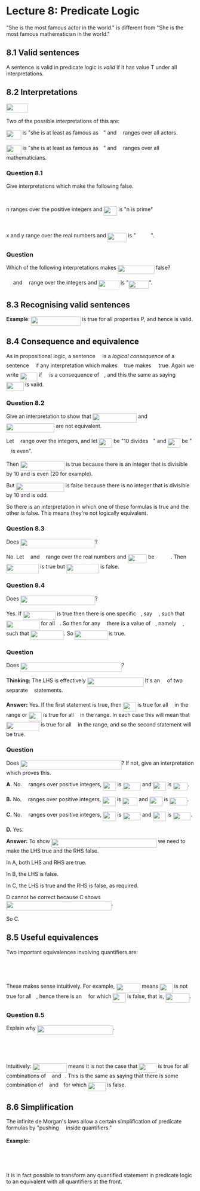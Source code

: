 # Lecture 8: Predicate Logic

"She is the most famous actor in the world." is different from "She is the most
famous mathematician in the world."

## 8.1 Valid sentences

A sentence is valid in predicate logic is _valid_ if it has value T under all
interpretations.

## 8.2 Interpretations

<img src="https://rawgit.com/dylanpinn/MAT1830/master//lectures/tex/17f64a139e50b1b08ba835c5ec43a907.svg?invert_in_darkmode" align=middle width=58.44762pt height=24.65759999999998pt/>

Two of the possible interpretations of this are:

<img src="https://rawgit.com/dylanpinn/MAT1830/master//lectures/tex/200dba14407b3b760eaadaad8ae9bc2d.svg?invert_in_darkmode" align=middle width=39.920265pt height=24.65759999999998pt/> is "she is at least as famous as <img src="https://rawgit.com/dylanpinn/MAT1830/master//lectures/tex/332cc365a4987aacce0ead01b8bdcc0b.svg?invert_in_darkmode" align=middle width=9.395100000000005pt height=14.155350000000013pt/>" and <img src="https://rawgit.com/dylanpinn/MAT1830/master//lectures/tex/332cc365a4987aacce0ead01b8bdcc0b.svg?invert_in_darkmode" align=middle width=9.395100000000005pt height=14.155350000000013pt/> ranges over all actors.

<img src="https://rawgit.com/dylanpinn/MAT1830/master//lectures/tex/200dba14407b3b760eaadaad8ae9bc2d.svg?invert_in_darkmode" align=middle width=39.920265pt height=24.65759999999998pt/> is "she is at least as famous as <img src="https://rawgit.com/dylanpinn/MAT1830/master//lectures/tex/332cc365a4987aacce0ead01b8bdcc0b.svg?invert_in_darkmode" align=middle width=9.395100000000005pt height=14.155350000000013pt/>" and <img src="https://rawgit.com/dylanpinn/MAT1830/master//lectures/tex/332cc365a4987aacce0ead01b8bdcc0b.svg?invert_in_darkmode" align=middle width=9.395100000000005pt height=14.155350000000013pt/> ranges over all
mathematicians.

### Question 8.1

Give interpretations which make the following false.

<p align="center"><img src="https://rawgit.com/dylanpinn/MAT1830/master//lectures/tex/6b729e736533801f0d91dbec08039870.svg?invert_in_darkmode" align=middle width=134.54743499999998pt height=16.438356pt/></p>

n ranges over the positive integers and <img src="https://rawgit.com/dylanpinn/MAT1830/master//lectures/tex/e720ef2e3dc10278f2cc0341a8635074.svg?invert_in_darkmode" align=middle width=35.48919pt height=24.65759999999998pt/> is "n is prime"

<p align="center"><img src="https://rawgit.com/dylanpinn/MAT1830/master//lectures/tex/f6acacd1fd4e8fa8f07b420a8222576b.svg?invert_in_darkmode" align=middle width=176.15234999999998pt height=16.438356pt/></p>

x and y range over the real numbers and <img src="https://rawgit.com/dylanpinn/MAT1830/master//lectures/tex/73919a441dd89d8138f79ea73c6a0d2f.svg?invert_in_darkmode" align=middle width=50.7441pt height=24.65759999999998pt/> is "<img src="https://rawgit.com/dylanpinn/MAT1830/master//lectures/tex/aa99d366a0125c60e3800f3bed358ad4.svg?invert_in_darkmode" align=middle width=39.961845000000004pt height=17.723969999999973pt/>".

### Question

Which of the following interpretations makes <img src="https://rawgit.com/dylanpinn/MAT1830/master//lectures/tex/d706176a1a887dd5fedcc5687ae9067e.svg?invert_in_darkmode" align=middle width=97.98360000000001pt height=24.65759999999998pt/> false?

<img src="https://rawgit.com/dylanpinn/MAT1830/master//lectures/tex/0e51a2dede42189d77627c4d742822c3.svg?invert_in_darkmode" align=middle width=14.433210000000003pt height=14.155350000000013pt/> and <img src="https://rawgit.com/dylanpinn/MAT1830/master//lectures/tex/55a049b8f161ae7cfeb0197d75aff967.svg?invert_in_darkmode" align=middle width=9.867000000000003pt height=14.155350000000013pt/> range over the integers and <img src="https://rawgit.com/dylanpinn/MAT1830/master//lectures/tex/dfd553bebb4c370f93bd39d020d83992.svg?invert_in_darkmode" align=middle width=55.418715pt height=24.65759999999998pt/> is "<img src="https://rawgit.com/dylanpinn/MAT1830/master//lectures/tex/4085aa2f6047be42715b0d21cc1cdb2b.svg?invert_in_darkmode" align=middle width=54.436800000000005pt height=21.18732pt/>".

## 8.3 Recognising valid sentences

**Example**: <img src="https://rawgit.com/dylanpinn/MAT1830/master//lectures/tex/bafaccca156cfe0da6cb0152cf1c00db.svg?invert_in_darkmode" align=middle width=132.66pt height=24.65759999999998pt/> is true for all properties P, and
hence is valid.

## 8.4 Consequence and equivalence

As in propositional logic, a sentence <img src="https://rawgit.com/dylanpinn/MAT1830/master//lectures/tex/7e3c241c2dec821bd6c6fbd314fe4762.svg?invert_in_darkmode" align=middle width=11.297715000000004pt height=22.831379999999992pt/> is a _logical consequence_ of a
sentence <img src="https://rawgit.com/dylanpinn/MAT1830/master//lectures/tex/f50853d41be7d55874e952eb0d80c53e.svg?invert_in_darkmode" align=middle width=9.794565000000006pt height=22.831379999999992pt/> if any interpretation which makes <img src="https://rawgit.com/dylanpinn/MAT1830/master//lectures/tex/f50853d41be7d55874e952eb0d80c53e.svg?invert_in_darkmode" align=middle width=9.794565000000006pt height=22.831379999999992pt/> true makes <img src="https://rawgit.com/dylanpinn/MAT1830/master//lectures/tex/7e3c241c2dec821bd6c6fbd314fe4762.svg?invert_in_darkmode" align=middle width=11.297715000000004pt height=22.831379999999992pt/> true.
Again we write <img src="https://rawgit.com/dylanpinn/MAT1830/master//lectures/tex/1a34f8919390041c407f7f9fdaa737f5.svg?invert_in_darkmode" align=middle width=46.662825000000005pt height=22.831379999999992pt/> if <img src="https://rawgit.com/dylanpinn/MAT1830/master//lectures/tex/7e3c241c2dec821bd6c6fbd314fe4762.svg?invert_in_darkmode" align=middle width=11.297715000000004pt height=22.831379999999992pt/> is a consequence of <img src="https://rawgit.com/dylanpinn/MAT1830/master//lectures/tex/f50853d41be7d55874e952eb0d80c53e.svg?invert_in_darkmode" align=middle width=9.794565000000006pt height=22.831379999999992pt/>, and
this the same as saying <img src="https://rawgit.com/dylanpinn/MAT1830/master//lectures/tex/bd30539cd585ab9df512f211b49cf97b.svg?invert_in_darkmode" align=middle width=46.662825000000005pt height=22.831379999999992pt/> is valid.

### Question 8.2

Give an interpretation to show that <img src="https://rawgit.com/dylanpinn/MAT1830/master//lectures/tex/faaf171caa9fc28ba3701d54bdbc5646.svg?invert_in_darkmode" align=middle width=117.96246pt height=24.65759999999998pt/> and <img src="https://rawgit.com/dylanpinn/MAT1830/master//lectures/tex/79c7e94fe87a9d97cb0c1f44a4ad8564.svg?invert_in_darkmode" align=middle width=128.92143pt height=24.65759999999998pt/> are not equivalent.

Let <img src="https://rawgit.com/dylanpinn/MAT1830/master//lectures/tex/332cc365a4987aacce0ead01b8bdcc0b.svg?invert_in_darkmode" align=middle width=9.395100000000005pt height=14.155350000000013pt/> range over the integers, and let <img src="https://rawgit.com/dylanpinn/MAT1830/master//lectures/tex/52be0087c9da1f0683ccc50761e8bcab.svg?invert_in_darkmode" align=middle width=35.01729pt height=24.65759999999998pt/> be "10 divides <img src="https://rawgit.com/dylanpinn/MAT1830/master//lectures/tex/332cc365a4987aacce0ead01b8bdcc0b.svg?invert_in_darkmode" align=middle width=9.395100000000005pt height=14.155350000000013pt/>" and <img src="https://rawgit.com/dylanpinn/MAT1830/master//lectures/tex/bc8afb5802dbe3a960f6436ffa035ed4.svg?invert_in_darkmode" align=middle width=33.367785000000005pt height=24.65759999999998pt/>
be "<img src="https://rawgit.com/dylanpinn/MAT1830/master//lectures/tex/332cc365a4987aacce0ead01b8bdcc0b.svg?invert_in_darkmode" align=middle width=9.395100000000005pt height=14.155350000000013pt/> is even".

Then <img src="https://rawgit.com/dylanpinn/MAT1830/master//lectures/tex/faaf171caa9fc28ba3701d54bdbc5646.svg?invert_in_darkmode" align=middle width=117.96246pt height=24.65759999999998pt/> is true because there is an integer that is
divisible by 10 and is even (20 for example).

But <img src="https://rawgit.com/dylanpinn/MAT1830/master//lectures/tex/26ece453f5353462ff94ed2460ddc16f.svg?invert_in_darkmode" align=middle width=128.92143pt height=24.65759999999998pt/> is false because there is no integer that
is divisible by 10 and is odd.

So there is an interpretation in which one of these formulas is true and the
other is false. This means they're not logically equivalent.

### Question 8.3

Does <img src="https://rawgit.com/dylanpinn/MAT1830/master//lectures/tex/820067aa974b181de3f4f2726bde1924.svg?invert_in_darkmode" align=middle width=199.677555pt height=24.65759999999998pt/>?

No. Let <img src="https://rawgit.com/dylanpinn/MAT1830/master//lectures/tex/332cc365a4987aacce0ead01b8bdcc0b.svg?invert_in_darkmode" align=middle width=9.395100000000005pt height=14.155350000000013pt/> and <img src="https://rawgit.com/dylanpinn/MAT1830/master//lectures/tex/deceeaf6940a8c7a5a02373728002b0f.svg?invert_in_darkmode" align=middle width=8.649300000000004pt height=14.155350000000013pt/> range over the real numbers and <img src="https://rawgit.com/dylanpinn/MAT1830/master//lectures/tex/73919a441dd89d8138f79ea73c6a0d2f.svg?invert_in_darkmode" align=middle width=50.7441pt height=24.65759999999998pt/> be <img src="https://rawgit.com/dylanpinn/MAT1830/master//lectures/tex/aa99d366a0125c60e3800f3bed358ad4.svg?invert_in_darkmode" align=middle width=39.961845000000004pt height=17.723969999999973pt/>. Then
<img src="https://rawgit.com/dylanpinn/MAT1830/master//lectures/tex/8a90d486d5bcd783a38aabbaf009c768.svg?invert_in_darkmode" align=middle width=87.053175pt height=24.65759999999998pt/> is true but <img src="https://rawgit.com/dylanpinn/MAT1830/master//lectures/tex/e0e6c3457129622b4e7c6d81ffebea8e.svg?invert_in_darkmode" align=middle width=87.053175pt height=24.65759999999998pt/> is false.

### Question 8.4

Does <img src="https://rawgit.com/dylanpinn/MAT1830/master//lectures/tex/3d5c031e54db377f3a955f4159d26c51.svg?invert_in_darkmode" align=middle width=199.677555pt height=24.65759999999998pt/>?

Yes. If <img src="https://rawgit.com/dylanpinn/MAT1830/master//lectures/tex/e0e6c3457129622b4e7c6d81ffebea8e.svg?invert_in_darkmode" align=middle width=87.053175pt height=24.65759999999998pt/> is true then there is one specific <img src="https://rawgit.com/dylanpinn/MAT1830/master//lectures/tex/deceeaf6940a8c7a5a02373728002b0f.svg?invert_in_darkmode" align=middle width=8.649300000000004pt height=14.155350000000013pt/>, say
<img src="https://rawgit.com/dylanpinn/MAT1830/master//lectures/tex/7988ace88d5befc4da7b1849751ce84d.svg?invert_in_darkmode" align=middle width=13.169805000000002pt height=18.265169999999976pt/>, such that <img src="https://rawgit.com/dylanpinn/MAT1830/master//lectures/tex/fdc63d70df5836450a94a3e1d823850f.svg?invert_in_darkmode" align=middle width=89.071455pt height=24.65759999999998pt/> for all <img src="https://rawgit.com/dylanpinn/MAT1830/master//lectures/tex/332cc365a4987aacce0ead01b8bdcc0b.svg?invert_in_darkmode" align=middle width=9.395100000000005pt height=14.155350000000013pt/>. So then for any <img src="https://rawgit.com/dylanpinn/MAT1830/master//lectures/tex/332cc365a4987aacce0ead01b8bdcc0b.svg?invert_in_darkmode" align=middle width=9.395100000000005pt height=14.155350000000013pt/>
there is a value of <img src="https://rawgit.com/dylanpinn/MAT1830/master//lectures/tex/deceeaf6940a8c7a5a02373728002b0f.svg?invert_in_darkmode" align=middle width=8.649300000000004pt height=14.155350000000013pt/>, namely <img src="https://rawgit.com/dylanpinn/MAT1830/master//lectures/tex/7988ace88d5befc4da7b1849751ce84d.svg?invert_in_darkmode" align=middle width=13.169805000000002pt height=18.265169999999976pt/>, such that <img src="https://rawgit.com/dylanpinn/MAT1830/master//lectures/tex/1bf46c3434f57df254f8ffa991086cdf.svg?invert_in_darkmode" align=middle width=89.071455pt height=24.65759999999998pt/>.
So <img src="https://rawgit.com/dylanpinn/MAT1830/master//lectures/tex/8a90d486d5bcd783a38aabbaf009c768.svg?invert_in_darkmode" align=middle width=87.053175pt height=24.65759999999998pt/> is true.

### Question

Does <img src="https://rawgit.com/dylanpinn/MAT1830/master//lectures/tex/b948672b9f5a8b16316ebae445be1b95.svg?invert_in_darkmode" align=middle width=270.85360499999996pt height=24.65759999999998pt/>?

**Thinking:** The LHS is effectively <img src="https://rawgit.com/dylanpinn/MAT1830/master//lectures/tex/4df99a11c4a65cf4510382f551dee028.svg?invert_in_darkmode" align=middle width=151.08356999999998pt height=24.65759999999998pt/> It's
an <img src="https://rawgit.com/dylanpinn/MAT1830/master//lectures/tex/6007a29527e0ec27309d7829f5754d08.svg?invert_in_darkmode" align=middle width=10.958970000000004pt height=18.265169999999976pt/> of two separate <img src="https://rawgit.com/dylanpinn/MAT1830/master//lectures/tex/ecea226b5977d1a327732124dccb8969.svg?invert_in_darkmode" align=middle width=9.132585000000002pt height=22.831379999999992pt/> statements.

**Answer:** Yes. If the first statement is true, then <img src="https://rawgit.com/dylanpinn/MAT1830/master//lectures/tex/52be0087c9da1f0683ccc50761e8bcab.svg?invert_in_darkmode" align=middle width=35.01729pt height=24.65759999999998pt/> is true for all <img src="https://rawgit.com/dylanpinn/MAT1830/master//lectures/tex/332cc365a4987aacce0ead01b8bdcc0b.svg?invert_in_darkmode" align=middle width=9.395100000000005pt height=14.155350000000013pt/>
in the range or <img src="https://rawgit.com/dylanpinn/MAT1830/master//lectures/tex/8a9e90a4d3d59b0dfcec4f4b52795842.svg?invert_in_darkmode" align=middle width=35.175855000000006pt height=24.65759999999998pt/> is true for all <img src="https://rawgit.com/dylanpinn/MAT1830/master//lectures/tex/332cc365a4987aacce0ead01b8bdcc0b.svg?invert_in_darkmode" align=middle width=9.395100000000005pt height=14.155350000000013pt/> in the range. In each case this will
mean that <img src="https://rawgit.com/dylanpinn/MAT1830/master//lectures/tex/d31787cd76684cd00ed371082cfaa858.svg?invert_in_darkmode" align=middle width=88.45782pt height=24.65759999999998pt/> is true for all <img src="https://rawgit.com/dylanpinn/MAT1830/master//lectures/tex/332cc365a4987aacce0ead01b8bdcc0b.svg?invert_in_darkmode" align=middle width=9.395100000000005pt height=14.155350000000013pt/> in the range, and so the second
statement will be true.

### Question

Does <img src="https://rawgit.com/dylanpinn/MAT1830/master//lectures/tex/85242950be793112b8a375373c054bc4.svg?invert_in_darkmode" align=middle width=270.85360499999996pt height=24.65759999999998pt/>?
If not, give an interpretation which proves this.

**A.** No. <img src="https://rawgit.com/dylanpinn/MAT1830/master//lectures/tex/332cc365a4987aacce0ead01b8bdcc0b.svg?invert_in_darkmode" align=middle width=9.395100000000005pt height=14.155350000000013pt/> ranges over positive integers, <img src="https://rawgit.com/dylanpinn/MAT1830/master//lectures/tex/52be0087c9da1f0683ccc50761e8bcab.svg?invert_in_darkmode" align=middle width=35.01729pt height=24.65759999999998pt/> is <img src="https://rawgit.com/dylanpinn/MAT1830/master//lectures/tex/97361e18b77255f2ef2dce9e9fe30b0b.svg?invert_in_darkmode" align=middle width=47.751165pt height=21.18732pt/> and <img src="https://rawgit.com/dylanpinn/MAT1830/master//lectures/tex/8a9e90a4d3d59b0dfcec4f4b52795842.svg?invert_in_darkmode" align=middle width=35.175855000000006pt height=24.65759999999998pt/>
is <img src="https://rawgit.com/dylanpinn/MAT1830/master//lectures/tex/8636a5aa414fcc887eb3e16a4ab5a084.svg?invert_in_darkmode" align=middle width=39.53185500000001pt height=21.18732pt/>.

**B.** No. <img src="https://rawgit.com/dylanpinn/MAT1830/master//lectures/tex/332cc365a4987aacce0ead01b8bdcc0b.svg?invert_in_darkmode" align=middle width=9.395100000000005pt height=14.155350000000013pt/> ranges over positive integers, <img src="https://rawgit.com/dylanpinn/MAT1830/master//lectures/tex/52be0087c9da1f0683ccc50761e8bcab.svg?invert_in_darkmode" align=middle width=35.01729pt height=24.65759999999998pt/> is <img src="https://rawgit.com/dylanpinn/MAT1830/master//lectures/tex/6efbb45658b31c210374682d1b7e85ac.svg?invert_in_darkmode" align=middle width=39.53185500000001pt height=21.18732pt/> and <img src="https://rawgit.com/dylanpinn/MAT1830/master//lectures/tex/8a9e90a4d3d59b0dfcec4f4b52795842.svg?invert_in_darkmode" align=middle width=35.175855000000006pt height=24.65759999999998pt/>
is <img src="https://rawgit.com/dylanpinn/MAT1830/master//lectures/tex/061542a1d255f600688b4938ab3ebe35.svg?invert_in_darkmode" align=middle width=47.751165pt height=21.18732pt/>.

**C.** No. <img src="https://rawgit.com/dylanpinn/MAT1830/master//lectures/tex/332cc365a4987aacce0ead01b8bdcc0b.svg?invert_in_darkmode" align=middle width=9.395100000000005pt height=14.155350000000013pt/> ranges over positive integers, <img src="https://rawgit.com/dylanpinn/MAT1830/master//lectures/tex/52be0087c9da1f0683ccc50761e8bcab.svg?invert_in_darkmode" align=middle width=35.01729pt height=24.65759999999998pt/> is <img src="https://rawgit.com/dylanpinn/MAT1830/master//lectures/tex/97361e18b77255f2ef2dce9e9fe30b0b.svg?invert_in_darkmode" align=middle width=47.751165pt height=21.18732pt/> and <img src="https://rawgit.com/dylanpinn/MAT1830/master//lectures/tex/8a9e90a4d3d59b0dfcec4f4b52795842.svg?invert_in_darkmode" align=middle width=35.175855000000006pt height=24.65759999999998pt/>
is <img src="https://rawgit.com/dylanpinn/MAT1830/master//lectures/tex/09ab94f9c2a8d52ef5e4eb018315924d.svg?invert_in_darkmode" align=middle width=47.751165pt height=21.18732pt/>.

**D.** Yes.

**Answer:** To show <img src="https://rawgit.com/dylanpinn/MAT1830/master//lectures/tex/06c804f6ca4175c47cdf85495d5a5d5e.svg?invert_in_darkmode" align=middle width=281.81290499999994pt height=24.65759999999998pt/> we need to make the LHS true and the RHS false.

In A, both LHS and RHS are true.

In B, the LHS is false.

In C, the LHS is true and the RHS is false, as required.

D cannot be correct because C shows <img src="https://rawgit.com/dylanpinn/MAT1830/master//lectures/tex/05f7f3829760b85f420cac284821be8d.svg?invert_in_darkmode" align=middle width=281.81290499999994pt height=24.65759999999998pt/>.

So C.

## 8.5 Useful equivalences

Two important equivalences involving quantifiers are:

<p align="center"><img src="https://rawgit.com/dylanpinn/MAT1830/master//lectures/tex/67a0dcb54200bcf17e61ab52df8c7cf0.svg?invert_in_darkmode" align=middle width=150.92484pt height=16.438356pt/></p>
<p align="center"><img src="https://rawgit.com/dylanpinn/MAT1830/master//lectures/tex/edf2ef16d3475f03993da872e3300c43.svg?invert_in_darkmode" align=middle width=150.92484pt height=16.438356pt/></p>

These makes sense intuitively. For example, <img src="https://rawgit.com/dylanpinn/MAT1830/master//lectures/tex/04120abefd259e101174da1d52576708.svg?invert_in_darkmode" align=middle width=64.503615pt height=24.65759999999998pt/> means <img src="https://rawgit.com/dylanpinn/MAT1830/master//lectures/tex/52be0087c9da1f0683ccc50761e8bcab.svg?invert_in_darkmode" align=middle width=35.01729pt height=24.65759999999998pt/> is
not true for all <img src="https://rawgit.com/dylanpinn/MAT1830/master//lectures/tex/332cc365a4987aacce0ead01b8bdcc0b.svg?invert_in_darkmode" align=middle width=9.395100000000005pt height=14.155350000000013pt/>, hence there is an <img src="https://rawgit.com/dylanpinn/MAT1830/master//lectures/tex/332cc365a4987aacce0ead01b8bdcc0b.svg?invert_in_darkmode" align=middle width=9.395100000000005pt height=14.155350000000013pt/> for which <img src="https://rawgit.com/dylanpinn/MAT1830/master//lectures/tex/52be0087c9da1f0683ccc50761e8bcab.svg?invert_in_darkmode" align=middle width=35.01729pt height=24.65759999999998pt/> is false, that is,
<img src="https://rawgit.com/dylanpinn/MAT1830/master//lectures/tex/ff81bb1a337a4a77929f40602ebf9a5a.svg?invert_in_darkmode" align=middle width=64.503615pt height=24.65759999999998pt/>.

### Question 8.5

Explain why <img src="https://rawgit.com/dylanpinn/MAT1830/master//lectures/tex/cb81667443fcf3ccec5be9f2b9c0f4fa.svg?invert_in_darkmode" align=middle width=203.083155pt height=24.65759999999998pt/>.

<p align="center"><img src="https://rawgit.com/dylanpinn/MAT1830/master//lectures/tex/af131f64c4725bd2f30eb0fa07513c3a.svg?invert_in_darkmode" align=middle width=203.082pt height=16.438356pt/></p>
<p align="center"><img src="https://rawgit.com/dylanpinn/MAT1830/master//lectures/tex/af69110098e04b14f06199f648500eb9.svg?invert_in_darkmode" align=middle width=107.933925pt height=16.438356pt/></p>

Intuitively: <img src="https://rawgit.com/dylanpinn/MAT1830/master//lectures/tex/9de06c8176af4c7280ffc7155d9af99d.svg?invert_in_darkmode" align=middle width=90.582525pt height=24.65759999999998pt/> means it is not the case that
<img src="https://rawgit.com/dylanpinn/MAT1830/master//lectures/tex/d17491f9f9d78fdc3015a4ac48cc20e5.svg?invert_in_darkmode" align=middle width=47.15205pt height=24.65759999999998pt/> is true for all combinations of <img src="https://rawgit.com/dylanpinn/MAT1830/master//lectures/tex/2ec6e630f199f589a2402fdf3e0289d5.svg?invert_in_darkmode" align=middle width=8.270625000000004pt height=14.155350000000013pt/> and <img src="https://rawgit.com/dylanpinn/MAT1830/master//lectures/tex/4f4f4e395762a3af4575de74c019ebb5.svg?invert_in_darkmode" align=middle width=5.936155500000004pt height=20.222069999999988pt/>. This is the same as saying
that there is some combination of <img src="https://rawgit.com/dylanpinn/MAT1830/master//lectures/tex/2ec6e630f199f589a2402fdf3e0289d5.svg?invert_in_darkmode" align=middle width=8.270625000000004pt height=14.155350000000013pt/> and <img src="https://rawgit.com/dylanpinn/MAT1830/master//lectures/tex/4f4f4e395762a3af4575de74c019ebb5.svg?invert_in_darkmode" align=middle width=5.936155500000004pt height=20.222069999999988pt/> for which <img src="https://rawgit.com/dylanpinn/MAT1830/master//lectures/tex/d17491f9f9d78fdc3015a4ac48cc20e5.svg?invert_in_darkmode" align=middle width=47.15205pt height=24.65759999999998pt/> is false.

## 8.6 Simplification

The infinite de Morgan's laws allow a certain simplification of predicate
formulas by "pushing <img src="https://rawgit.com/dylanpinn/MAT1830/master//lectures/tex/23bf728170c10d0449b90561f827623a.svg?invert_in_darkmode" align=middle width=10.958970000000004pt height=14.155350000000013pt/> inside quantifiers."

**Example:**

<p align="center"><img src="https://rawgit.com/dylanpinn/MAT1830/master//lectures/tex/83aedd7ded7f9fe4ba011d43a19bfa97.svg?invert_in_darkmode" align=middle width=218.71574999999999pt height=16.438356pt/></p>
<p align="center"><img src="https://rawgit.com/dylanpinn/MAT1830/master//lectures/tex/a64afe175a2bcbad77c5d8911b8419e9.svg?invert_in_darkmode" align=middle width=115.75046999999998pt height=16.438356pt/></p>

It is in fact possible to transform any quantified statement in predicate logic
to an equivalent with all quantifiers at the front.
